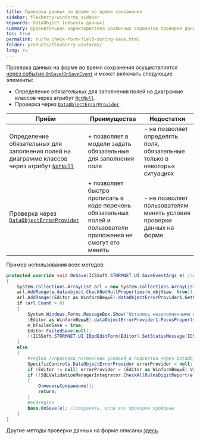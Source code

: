 ```yaml
---
title: Проверка данных на форме во время сохранения
sidebar: flexberry-winforms_sidebar
keywords: DataObject (объекты данных)
summary: Сравнительная характеристика различных вариантов проверки данных на форме при сохранении, пример
toc: true
permalink: ru/fw_check-form-field-during-save.html
folder: products/flexberry-winforms/
lang: ru
---
```


<!-- Данная статья ещё редактируется -->

Проверка данных на форме во время сохранения осуществляется [ через события `OnSave`/`OnSaveEvent`](fw_check-through-on-save-event-example.html) и может включать следующие элементы:
* Определение обязательных для заполнения полей на диаграмме классов через атрибут [`NotNull`](fo_attributes-class-data.html).
* Проверка через [`DataObjectErrorProvider`](fw_data-object-error-provider.html).

| Приём | Преимущества | Недостатки |
|--|--|--|
| Определение обязательных для заполнения полей на диаграмме классов через атрибут [`NotNull`](fo_attributes-class-data.html) | + позволяет в модели задать обязательные для заполнения поля | - не позволяет определять поля, обязательные только в некоторых ситуациях
| Проверка через [`DataObjectErrorProvider`](fw_data-object-error-provider.html) | + позволяет быстро прописать в коде перечень обязательных полей и пользователи приложения не смогут его менять | - не позволяет пользователям менять условия проверки данных на форме


Пример использования всех методов:

```csharp
protected override void OnSave(ICSSoft.STORMNET.UI.SaveEventArgs e) //метод OnSave(ICSSoft.STORMNET.UI.SaveEventArgs e) независимой формы
{
	System.Collections.ArrayList arl = new System.Collections.ArrayList();
	arl.AddRange(e.dataobject.CheckNotNullProperties(m_objView, true)); //проверяем заданные в модели NotNull-поля
	arl.AddRange((Editor as WinformВещьE).dataObjectErrorProvider1.GetNullProperties()); //проверяем заданные с помощью DataObjectErrorProvider обязательные поля
	if (arl.Count > 0)
	{
		System.Windows.Forms.MessageBox.Show("Остались незаполненными обязательные поля: " + Environment.NewLine + string.Join(", ", (string[])arl.ToArray(typeof(string))), "Внимание");
		(Editor as WinformВещьE).dataObjectErrorProvider1.FocusProperty(arl[0].ToString());
		m_bFailedSave = true;
		Editor.FailedSave(null);
		((ICSSoft.STORMNET.UI.IDpdEditForm)Editor).SetStatusMessage(ICSSoft.STORMNET.UI.EditFormStatusMessage.ErrorInSave);
	}
	else
	{
		#region //проверка логических условий и подсветка через DataObjectErrorProvider 
		SpecificControls.DataObjectErrorProvider errorProvider = null;
		if (Editor != null) errorProvider = (Editor as WinformВещьE).ValidationErrorProvider;
		if (!SQLValidationManagerIntegrator.CheckAllRulesDigitReport(e.dataobject, this, null, errorProvider))
		{
			ОтменитьСохранение();
			return;
		}
		#endregion
		base.OnSave(e); //сохранить, если все проверки пройдены
	}
}
```

Другие методы проверки данных на форме описаны [здесь](fw_edit-form-validation.html). 
